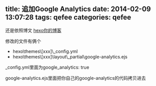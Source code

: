 title: 追加Google Analytics
date: 2014-02-09 13:07:28
tags: qefee
categories: qefee
---

<!--head-->

还是依照博文
[hexo你的博客](http://ibruce.info/2013/11/22/hexo-your-blog/ "hexo你的博客")

修改的文件有俩个

* hexo\\themes\\[xxx]\\_config.yml
* hexo\\themes\\[xxx]\layout\\_partial\google-analytics.ejs

_config.yml里面为google_analytics: true

google-analytics.ejs里面把你自己的google-analytics的代码拷贝进去

<!--more-->

<!--body-->